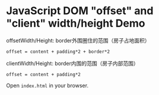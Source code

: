 JavaScript DOM "offset" and "client" width/height Demo
=====================================================

offsetWidth/Height: border外围圈住的范围（房子占地面积） 

```
offset = content + padding*2 + border*2 
```

clientWidth/Height: border内围的范围（房子内部范围）

```
offset = content + padding*2
```

Open `index.html` in your browser.
